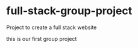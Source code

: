 # full-stack-group-project
Project to create a full stack website

this is our first group project


